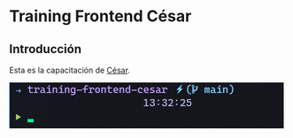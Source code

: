# Training Frontend César

## Introducción

Esta es la capacitación de [César](mailto:cesar.sustaita@aiapartner.com).

![Windows Terminal](./img/Screenshot_1.png)
